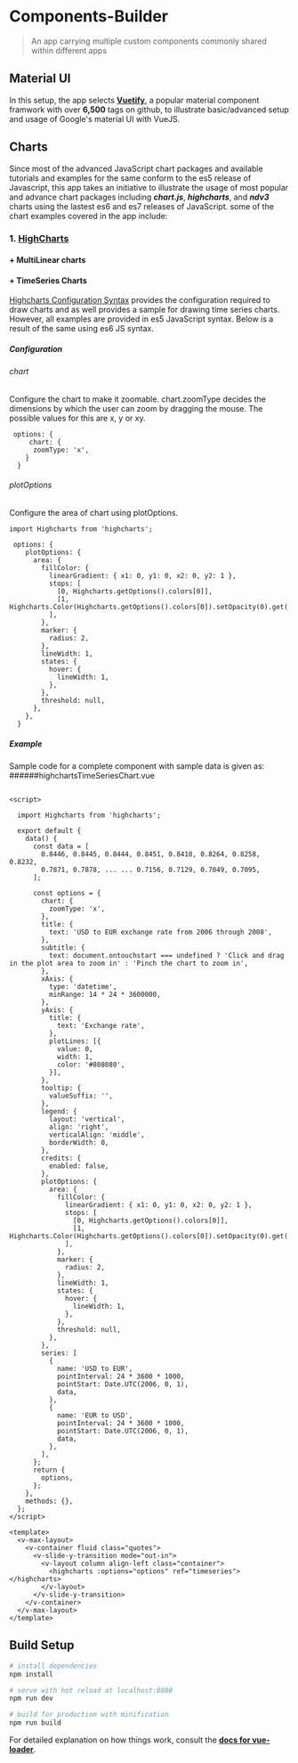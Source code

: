 # Components-Builder
> An app carrying multiple custom components commonly shared within different apps

## Material UI
In this setup, the app selects __[Vuetify](https://vuetifyjs.com/)__, a popular material component framwork with over __6,500__ tags on github, to illustrate basic/advanced setup and usage of Google's material UI with VueJS.

## Charts
Since most of the advanced JavaScript chart packages and available tutorials and examples for the same conform to the es5 release of Javascript, this app takes an initiative to illustrate the usage of most popular and advance chart packages including **_chart.js_**, **_highcharts_**, and **_ndv3_** charts using the lastest es6 and es7 releases of JavaScript.
some of the chart examples covered in the app include:
### 1. [HighCharts](https://github.com/weizhenye/vue-highcharts)
#### + MultiLinear charts 

#### + TimeSeries Charts 
[Highcharts Configuration Syntax](https://www.tutorialspoint.com/highcharts/highcharts_configuration_syntax.htm) provides the configuration required to draw charts and as well provides a sample for drawing time series charts. However, all examples are provided in es5 JavaScript syntax. Below is a result of the same using es6 JS syntax.
##### Configuration
###### chart
Configure the chart to make it zoomable. chart.zoomType decides the dimensions by which the user can zoom by dragging the mouse. The possible values for this are x, y or xy.
```
 options: {
     chart: {
      zoomType: 'x',
    }
  }
```
###### plotOptions
Configure the area of chart using plotOptions.
```
import Highcharts from 'highcharts';

 options: {
    plotOptions: {
      area: {
        fillColor: {
          linearGradient: { x1: 0, y1: 0, x2: 0, y2: 1 },
          stops: [
            [0, Highcharts.getOptions().colors[0]],
            [1, Highcharts.Color(Highcharts.getOptions().colors[0]).setOpacity(0).get('rgba')],
          ],
        },
        marker: {
          radius: 2,
        },
        lineWidth: 1,
        states: {
          hover: {
            lineWidth: 1,
          },
        },
        threshold: null,
      },
    },
  }
```
##### Example
Sample code for a complete component with sample data is given as:
######highchartsTimeSeriesChart.vue
```

<script>

  import Highcharts from 'highcharts';

  export default {
    data() {
      const data = [
        0.8446, 0.8445, 0.8444, 0.8451, 0.8418, 0.8264, 0.8258, 0.8232,
        0.7871, 0.7878, ... ... 0.7156, 0.7129, 0.7049, 0.7095,
      ];

      const options = {
        chart: {
          zoomType: 'x',
        },
        title: {
          text: 'USD to EUR exchange rate from 2006 through 2008',
        },
        subtitle: {
          text: document.ontouchstart === undefined ? 'Click and drag in the plot area to zoom in' : 'Pinch the chart to zoom in',
        },
        xAxis: {
          type: 'datetime',
          minRange: 14 * 24 * 3600000,
        },
        yAxis: {
          title: {
            text: 'Exchange rate',
          },
          plotLines: [{
            value: 0,
            width: 1,
            color: '#808080',
          }],
        },
        tooltip: {
          valueSuffix: '',
        },
        legend: {
          layout: 'vertical',
          align: 'right',
          verticalAlign: 'middle',
          borderWidth: 0,
        },
        credits: {
          enabled: false,
        },
        plotOptions: {
          area: {
            fillColor: {
              linearGradient: { x1: 0, y1: 0, x2: 0, y2: 1 },
              stops: [
                [0, Highcharts.getOptions().colors[0]],
                [1, Highcharts.Color(Highcharts.getOptions().colors[0]).setOpacity(0).get('rgba')],
              ],
            },
            marker: {
              radius: 2,
            },
            lineWidth: 1,
            states: {
              hover: {
                lineWidth: 1,
              },
            },
            threshold: null,
          },
        },
        series: [
          {
            name: 'USD to EUR',
            pointInterval: 24 * 3600 * 1000,
            pointStart: Date.UTC(2006, 0, 1),
            data,
          },
          {
            name: 'EUR to USD',
            pointInterval: 24 * 3600 * 1000,
            pointStart: Date.UTC(2006, 0, 1),
            data,
          },
        ],
      };
      return {
        options,
      };
    },
    methods: {},
  };
</script>

<template>
  <v-max-layout>
    <v-container fluid class="quotes">
      <v-slide-y-transition mode="out-in">
        <v-layout column align-left class="container"> 
          <highcharts :options="options" ref="timeseries"></highcharts>
        </v-layout>
      </v-slide-y-transition>
    </v-container>
  </v-max-layout>
</template>

```


## Build Setup

``` bash
# install dependencies
npm install

# serve with hot reload at localhost:8080
npm run dev

# build for production with minification
npm run build
```

For detailed explanation on how things work, consult the __[docs for vue-loader](http://vuejs.github.io/vue-loader)__.

